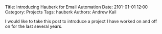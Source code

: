 Title: Introducing Hauberk for Email Automation
Date: 2101-01-01 12:00
Category: Projects
Tags: hauberk
Authors: Andrew Kail


I would like to take this post to introduce a project I have worked on and off on
for the last several years.

